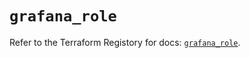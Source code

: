# `grafana_role`

Refer to the Terraform Registory for docs: [`grafana_role`](https://registry.terraform.io/providers/grafana/grafana/3.16.0/docs/resources/role).
